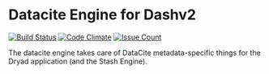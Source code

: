# Datacite Engine for Dashv2

[![Build Status](https://travis-ci.org/CDL-Dryad/stash_datacite.svg?branch=master)](https://travis-ci.org/CDL-Dryad/stash_datacite)
[![Code Climate](https://codeclimate.com/github/CDL-Dryad/stash_datacite/badges/gpa.svg)](https://codeclimate.com/github/CDL-Dryad/stash_datacite)
[![Issue Count](https://codeclimate.com/github/CDL-Dryad/stash_datacite/badges/issue_count.svg)](https://codeclimate.com/github/CDL-Dryad/stash_datacite)

The datacite engine takes care of DataCite metadata-specific things for the Dryad application (and the Stash Engine).
